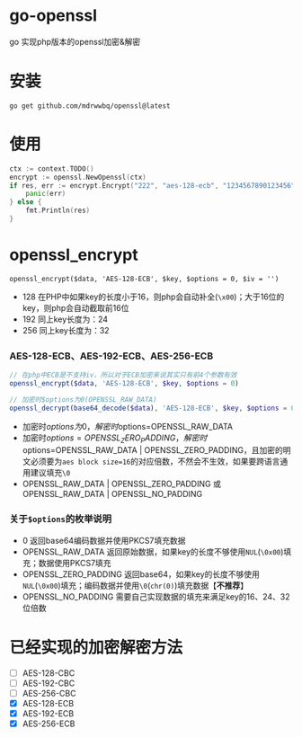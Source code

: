 # go-openssl
go 实现php版本的openssl加密&amp;解密

# 安装
`go get github.com/mdrwwbq/openssl@latest`
# 使用
```go
ctx := context.TODO()
encrypt := openssl.NewOpenssl(ctx)
if res, err := encrypt.Encrypt("222", "aes-128-ecb", "1234567890123456", openssl.NormalData, ""); err != nil {
    panic(err)
} else {
    fmt.Println(res)
}
```
# openssl_encrypt
`openssl_encrypt($data, 'AES-128-ECB', $key, $options = 0, $iv = '')`
- 128 在PHP中如果key的长度小于16，则php会自动补全(`\x00`)；大于16位的key，则php会自动截取前16位 
- 192 同上key长度为：24
- 256 同上key长度为：32
### AES-128-ECB、AES-192-ECB、AES-256-ECB 
```php
// 在php中ECB是不支持iv，所以对于ECB加密来说其实只有前4个参数有效
openssl_encrypt($data, 'AES-128-ECB', $key, $options = 0)

// 加密时$options为0(OPENSSL_RAW_DATA)
openssl_decrypt(base64_decode($data), 'AES-128-ECB', $key, $options = 0)
```
- 加密时$options为0，解密时$options=OPENSSL_RAW_DATA 
- 加密时$options=OPENSSL_ZERO_PADDING，解密时$options=OPENSSL_RAW_DATA | OPENSSL_ZERO_PADDING，且加密的明文必须要为`aes block size=16`的对应倍数，不然会不生效，如果要跨语言通用建议填充`\0`
- OPENSSL_RAW_DATA | OPENSSL_ZERO_PADDING 或 OPENSSL_RAW_DATA | OPENSSL_NO_PADDING

### 关于`$options`的枚举说明
- 0 返回base64编码数据并使用PKCS7填充数据
- OPENSSL_RAW_DATA 返回原始数据，如果key的长度不够使用`NUL`(`\0x00`)填充；数据使用PKCS7填充
- OPENSSL_ZERO_PADDING 返回base64，如果key的长度不够使用`NUL`(`\0x00`)填充；编码数据并使用`\0`(`chr(0)`)填充数据【**不推荐**】
- OPENSSL_NO_PADDING 需要自己实现数据的填充来满足key的16、24、32位倍数

# 已经实现的加密解密方法
- [ ] AES-128-CBC
- [ ] AES-192-CBC
- [ ] AES-256-CBC
- [x] AES-128-ECB
- [x] AES-192-ECB
- [x] AES-256-ECB